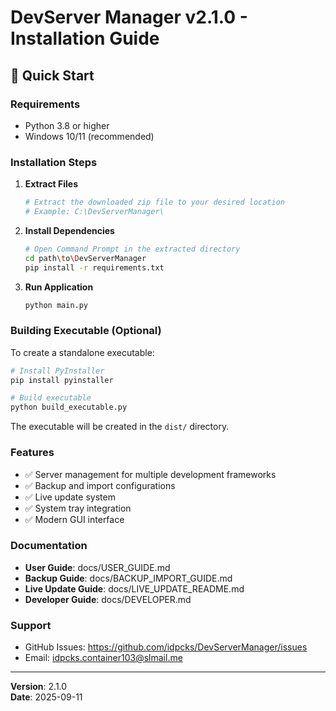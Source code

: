 # DevServer Manager v2.1.0 - Installation Guide

## 🚀 Quick Start

### Requirements
- Python 3.8 or higher
- Windows 10/11 (recommended)

### Installation Steps

1. **Extract Files**
   ```bash
   # Extract the downloaded zip file to your desired location
   # Example: C:\DevServerManager\
   ```

2. **Install Dependencies**
   ```bash
   # Open Command Prompt in the extracted directory
   cd path\to\DevServerManager
   pip install -r requirements.txt
   ```

3. **Run Application**
   ```bash
   python main.py
   ```

### Building Executable (Optional)

To create a standalone executable:

```bash
# Install PyInstaller
pip install pyinstaller

# Build executable
python build_executable.py
```

The executable will be created in the `dist/` directory.

### Features
- ✅ Server management for multiple development frameworks
- ✅ Backup and import configurations  
- ✅ Live update system
- ✅ System tray integration
- ✅ Modern GUI interface

### Documentation
- **User Guide**: docs/USER_GUIDE.md
- **Backup Guide**: docs/BACKUP_IMPORT_GUIDE.md
- **Live Update Guide**: docs/LIVE_UPDATE_README.md
- **Developer Guide**: docs/DEVELOPER.md

### Support
- GitHub Issues: https://github.com/idpcks/DevServerManager/issues
- Email: idpcks.container103@slmail.me

---
**Version**: 2.1.0  
**Date**: 2025-09-11
